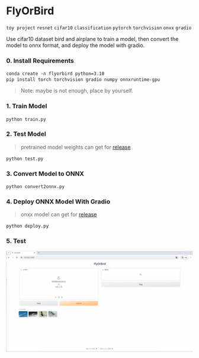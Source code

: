 
# FlyOrBird


`toy project` `resnet` `cifar10` `classification` `pytorch` `torchvision` `onxx` `gradio`   


Use cifar10 dataset bird and airplane to train a model, then convert the model to onnx format, and deploy the model with gradio.



### 0. Install Requirements

```shell
conda create -n flyorbird python=3.10
pip install torch torchvision gradio numpy onnxruntime-gpu
```
> Note: maybe is not enough, place by yourself.


### 1. Train Model

```shell
python train.py
```

### 2. Test Model

> pretrained model weights can get for [release](https://github.com/xx025/FlyOrBird/releases)

```shell
python test.py
```

### 3. Convert Model to ONNX

```shell
python convert2onnx.py
```

### 4. Deploy ONNX Model With Gradio

> onxx model can get for [release](https://github.com/xx025/FlyOrBird/releases)
```shell
python deploy.py
```

### 5. Test


![动画3.gif](data/动画3.gif)


